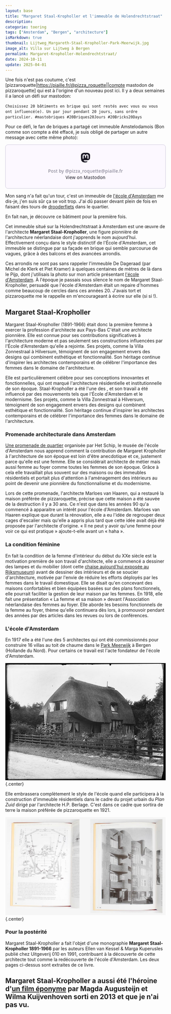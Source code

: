 ```yaml
---
layout: base
title: "Margaret Staal-Kropholler et l'immeuble de Holendrechtstraat"
description: 
categorie: toering
tags: ["Amsterdam", "Bergen", "architecture"]
isMarkdown: true
thumbnail: Lijtweg_Margareth-Staal-Kropholler-Park-Meerwijk.jpg
image_alt: Villa sur Lijtweg à Bergen
permalink: Margaret-Kropholler-Holendrechtstraat/
date: 2024-10-11
update: 2025-04-01
---
```




Une fois n'est pas coutume, c'est [pizzaroquette|https://piaille.fr/@pizza_roquette||compte mastodon de pizzaroquette] qui est à l'origine d'un nouveau post ici. Il y a deux semaines il a lancé un défi sur mastodon:

``Choisissez 20 bâtiments en brique qui sont restés avec vous ou vous ont influencé(e). Un par jour pendant 20 jours, sans ordre particulier. #mastobriques #20Briques20Jours #20Bricks20Days``

Pour ce défi, le fan de briques a partagé cet immeuble Amstelodamois (Bon comme son compte a été effacé, je suis obligé de partager un autre message avec cette même photo): 

<!-- HTML -->
<blockquote class="mastodon-embed" data-embed-url="https://piaille.fr/@pizza_roquette/114248054747663473/embed" style="background: #FCF8FF; border-radius: 8px; border: 1px solid #C9C4DA; margin: 0; max-width: 540px; min-width: 270px; overflow: hidden; padding: 0;"> <a href="https://piaille.fr/@pizza_roquette/114248054747663473" target="_blank" style="align-items: center; color: #1C1A25; display: flex; flex-direction: column; font-family: system-ui, -apple-system, BlinkMacSystemFont, 'Segoe UI', Oxygen, Ubuntu, Cantarell, 'Fira Sans', 'Droid Sans', 'Helvetica Neue', Roboto, sans-serif; font-size: 14px; justify-content: center; letter-spacing: 0.25px; line-height: 20px; padding: 24px; text-decoration: none;"> <svg xmlns="http://www.w3.org/2000/svg" xmlns:xlink="http://www.w3.org/1999/xlink" width="32" height="32" viewBox="0 0 79 75"><path d="M74.7135 16.6043C73.6199 8.54587 66.5351 2.19527 58.1366 0.964691C56.7196 0.756754 51.351 0 38.9148 0H38.822C26.3824 0 23.7135 0.756754 22.2966 0.964691C14.1319 2.16118 6.67571 7.86752 4.86669 16.0214C3.99657 20.0369 3.90371 24.4888 4.06535 28.5726C4.29578 34.4289 4.34049 40.275 4.877 46.1075C5.24791 49.9817 5.89495 53.8251 6.81328 57.6088C8.53288 64.5968 15.4938 70.4122 22.3138 72.7848C29.6155 75.259 37.468 75.6697 44.9919 73.971C45.8196 73.7801 46.6381 73.5586 47.4475 73.3063C49.2737 72.7302 51.4164 72.086 52.9915 70.9542C53.0131 70.9384 53.0308 70.9178 53.0433 70.8942C53.0558 70.8706 53.0628 70.8445 53.0637 70.8179V65.1661C53.0634 65.1412 53.0574 65.1167 53.0462 65.0944C53.035 65.0721 53.0189 65.0525 52.9992 65.0371C52.9794 65.0218 52.9564 65.011 52.9318 65.0056C52.9073 65.0002 52.8819 65.0003 52.8574 65.0059C48.0369 66.1472 43.0971 66.7193 38.141 66.7103C29.6118 66.7103 27.3178 62.6981 26.6609 61.0278C26.1329 59.5842 25.7976 58.0784 25.6636 56.5486C25.6622 56.5229 25.667 56.4973 25.6775 56.4738C25.688 56.4502 25.7039 56.4295 25.724 56.4132C25.7441 56.397 25.7678 56.3856 25.7931 56.3801C25.8185 56.3746 25.8448 56.3751 25.8699 56.3816C30.6101 57.5151 35.4693 58.0873 40.3455 58.086C41.5183 58.086 42.6876 58.086 43.8604 58.0553C48.7647 57.919 53.9339 57.6701 58.7591 56.7361C58.8794 56.7123 58.9998 56.6918 59.103 56.6611C66.7139 55.2124 73.9569 50.665 74.6929 39.1501C74.7204 38.6967 74.7892 34.4016 74.7892 33.9312C74.7926 32.3325 75.3085 22.5901 74.7135 16.6043ZM62.9996 45.3371H54.9966V25.9069C54.9966 21.8163 53.277 19.7302 49.7793 19.7302C45.9343 19.7302 44.0083 22.1981 44.0083 27.0727V37.7082H36.0534V27.0727C36.0534 22.1981 34.124 19.7302 30.279 19.7302C26.8019 19.7302 25.0651 21.8163 25.0617 25.9069V45.3371H17.0656V25.3172C17.0656 21.2266 18.1191 17.9769 20.2262 15.568C22.3998 13.1648 25.2509 11.9308 28.7898 11.9308C32.8859 11.9308 35.9812 13.492 38.0447 16.6111L40.036 19.9245L42.0308 16.6111C44.0943 13.492 47.1896 11.9308 51.2788 11.9308C54.8143 11.9308 57.6654 13.1648 59.8459 15.568C61.9529 17.9746 63.0065 21.2243 63.0065 25.3172L62.9996 45.3371Z" fill="currentColor"/></svg> <div style="color: #787588; margin-top: 16px;">Post by @pizza_roquette@piaille.fr</div> <div style="font-weight: 500;">View on Mastodon</div> </a> </blockquote> <script data-allowed-prefixes="https://piaille.fr/" async src="https://piaille.fr/embed.js"></script>
<!-- / HTML -->


Mon sang n'a fait qu'un tour, c'est un immeuble de [l'école d'Amsterdam](/l-ecole-d-amsterdam) me dis-je, j'en suis sûr ça se voit trop. J'ai dû passer devant plein de fois en faisant des tours de [drooderfiets](/photos-drooderfiets-balade) dans le quartier.

En fait nan, je découvre ce bâtiment pour la première fois.

Cet immeuble situé sur la Holendrechtstraat à Amsterdam est une œuvre de l'architecte **Margaret Staal-Kropholler**, une figure pionnière de l'architecture néerlandaise dont j'apprends le nom aujourd’hui. Effectivement conçu dans le style distinctif de l'École d'Amsterdam, cet immeuble se distingue par sa façade en brique qui semble parcourue de vagues, grâce à des balcons et des avancées arrondis. 

Ces arrondis ne sont pas sans rappeler l'immeuble De Dageraad (par Michel de Klerk et Piet Kramer) à quelques centaines de mètres de là dans le Pijp, dont j'utilisais la photo sur mon article présentant [l'école d'Amsterdam](/l-ecole-d-amsterdam). À l'époque je passais sous silence le nom de Margaret Staal-Kropholler, persuadé que l'école d'Amsterdam était un repaire d'hommes comme beaucoup de cercles dans ces années 20. J'avais tort et pizzaroquette me le rappelle en m'encourageant à écrire sur elle (si si !).

## Margaret Staal-Kropholler

Margaret Staal-Kropholler (1891-1966) était donc la première femme à exercer la profession d'architecte aux Pays-Bas C'était une architecte  pionnière. Elle est connue pour  ses contributions significatives à l'architecture moderne et pas seulement ses constructions influencées par l'École d'Amsterdam qu'elle a rejointe. Ses projets, comme la Villa Zonnestraal à Hilversum, témoignent de son engagement envers des designs qui combinent esthétique et fonctionnalité. Son héritage continue d'inspirer les architectes contemporains et de célébrer l'importance des femmes dans le domaine de l'architecture.

Elle est particulièrement célèbre pour ses conceptions innovantes et fonctionnelles, qui ont marqué l'architecture résidentielle et institutionnelle de son époque. Staal-Kropholler a été l'une des , et son travail a été influencé par des mouvements tels que l'École d'Amsterdam et le modernisme. Ses projets, comme la Villa Zonnestraal à Hilversum, témoignent de son engagement envers des designs qui combinent esthétique et fonctionnalité. Son héritage continue d'inspirer les architectes contemporains et de célébrer l'importance des femmes dans le domaine de l'architecture.

### Promenade architecturale dans Amsterdam

[Une promenade de quartier](https://www.maandvandegeschiedenis.nl/page/17303/margaret-staal-kropholler-een-moderne-pionier) organisée par Het Schip, le musée de l'école d'Amsterdam nous apprend comment la contribution de Margaret Kropholler à l'architecture de son époque est loin d'être anecdotique et ce, justement parce qu'elle est une femme. Elle se considérait architecte de métier mais aussi femme au foyer comme toutes les femmes de son époque. Grâce à cela elle travaillait plus souvent sur des maisons ou des immeubles résidentiels et portait plus d'attention à l'aménagement des intérieurs au point de devenir une pionnière du fonctionnalisme et du modernisme.

Lors de cette promenade, l'architecte Marloes van Haaren, qui a restauré la maison préférée de pizzaroquette, précise que cette maison a été sauvée de la destruction il y a 30 ans. Ce n'est que dans les années 90 qu'a commencé à apparaitre un intérêt pour l'école d'Amsterdam. Marloes van Haaren explique que durant la rénovation, elle a eu l'idée de regrouper deux cages d'escalier mais qu'elle a appris plus tard que cette idée avait déjà été proposée par l'architecte d'origine. « Il ne peut y avoir qu'une femme pour voir ce qui est pratique » ajoute-t-elle avant un « haha ».

### La condition féminine

En fait la condition de la femme d'intérieur du début du XXe siècle est la motivation première de son travail d'architecte, elle a commencé a dessiner des lampes et du mobilier (dont cette [chaise aujourd'hui exposée au Rijksmuseum](https://commons.wikimedia.org/wiki/File:Stoel_van_eikenhout,_bekleed_met_bruin_leer_met_in_het_midden_van_de_zitting_een_bloem_en_op_de_rug_een_tak,_BK-1989-3-B.jpg)) avant de dessiner des intérieurs et de se soucier d'architecture, motivée par l'envie de réduire les efforts déployés par les femmes dans le travail domestique. Elle se disait qu'en concevant des maisons confortables et bien équipées basées sur des plans fonctionnels, elle pourrait faciliter la gestion de leur maison par les femmes. En 1918, elle fait une présentation « La femme et sa maison » devant l'Association néerlandaise des femmes au foyer. Elle aborde les besoins fonctionnels de la femme au foyer, thème qu'elle continuera dès lors, à promouvoir pendant des années par des articles dans les revues ou lors de conférences.

### L'école d'Amsterdam

En 1917 elle a été l'une des 5 architectes qui ont été commissionnés pour construire 16 villas au toit de chaume dans le [Park Meerwijk](https://nl.wikipedia.org/wiki/Park_Meerwijk) à Bergen (Hollande du Nord). Pour certains ce travail est l'acte fondateur de l'école d'Amsterdam. 

![Villa sur Lijtweg à Bergen](Lijtweg_Margareth-Staal-Kropholler-Park-Meerwijk.jpg){.center}

Elle embrassera complètement le style de l'école quand elle participera à la construction d'immeuble résidentiels dans le cadre du projet urbain  du *Plan Zuid* dirigé par l'architecte H.P. Berlage. C'est dans ce cadre que sortira de terre la maison préférée de pizzaroquette en 1921.

![immeuble foufou de la Holendrechtstraat](livre-Margaret_Staal-Kropholler.png){.center}

### Pour la postérité

Margaret Staal-Kropholler a fait l'objet d'une monographie **Margaret Staal-Kropholler 1891-1966** par les auteurs Ellen van Kessel & Marga Kuperusles publié chez Uitgeverij 010 en 1991, contribuant à la découverte de cette architecte tout comme la redécouverte de l'école d'Amsterdam. Les deux pages ci-dessus sont extraites de ce livre.

Margaret Staal-Kropholler a aussi été l'héroine d'[un film éponyme](https://www.lantarenvenster.nl/programma/margaret-staal-kropholler/) par Magda Augusteijn et Wilma Kuijvenhoven sorti en 2013 et que je n'ai pas vu.
---
<!-- post notes:
https://piaille.fr/@pizzaroquette/113196746441421332 
https://resources.huygens.knaw.nl/vrouwenlexicon/lemmata/data/Kropholler 
https://www.botterweg.com/Auction/Bid/tabid/234/lotid/16284/language/en-US/Default.aspx?language=nl-NL
--->
